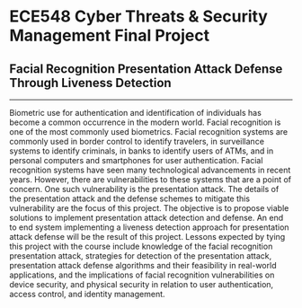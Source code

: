 # ECE548 Cyber Threats & Security Management Final Project
## Facial Recognition Presentation Attack Defense Through Liveness Detection
---    
Biometric use for authentication and identification of individuals has become a common occurrence in the modern world. Facial recognition is one of the most commonly used biometrics. Facial recognition systems are commonly used in border control to identify travelers, in surveillance systems to identify criminals, in banks to identify users of ATMs, and in personal computers and smartphones for user authentication. Facial recognition systems have seen many technological advancements in recent years. However, there are vulnerabilities to these systems that are a point of concern. One such vulnerability is the presentation attack. The details of the presentation attack and the defense schemes to mitigate this vulnerability are the focus of this project. The objective is to propose viable solutions to implement presentation attack detection and defense. An end to end system implementing a liveness detection approach for presentation attack defense will be the result of this project. Lessons expected by tying this project with the course include knowledge of the facial recognition presentation attack, strategies for detection of the presentation attack, presentation attack defense algorithms and their feasibility in real-world applications, and the implications of facial recognition vulnerabilities on device security, and physical security in relation to user authentication, access control, and identity management.